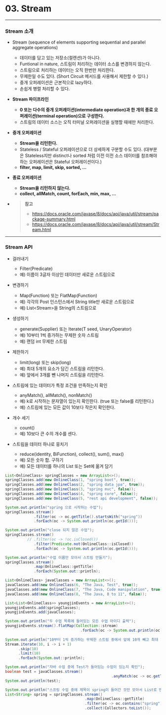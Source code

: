# 03. Stream

----

### Stream 소개 

- Stream (sequence of elements supporting sequential and parallel aggregate operations)

  - 데이터를 담고 있는 저장소(컬렌션)가 아니다.
  - Funtional in nature, 스트림이 처리하는 데이터 소스를 변경하지 않는다.
  - 스트림으로 처리하는 데이터는 오직 한번만 처리한다.
  - 무제한일 수도 있다. (Short Circuit 메서드를 사용해서 제한할 수 있다.)
  - 중개 오퍼레이션은 근본적으로 lazy하다.
  - 손쉽게 병렬 처리할 수 있다.

- **Stream 파이프라인**

  - **0 또는 다수의 중개 오퍼레이션(intermediate operation)과 한 개의 종료 오퍼레이션(terminal operation)으로 구성한다.**
  - 스트림의 데이터 소스는 오직 터미널 오퍼레이션을 실행할 때에만 처리한다.

- **중개 오퍼레이션**

  - **Stream을 리턴한다.**
  - Stateless / Stateful 오퍼레이션으로 더 상세하게 구분할 수도 있다. 
    (대부분은 Stateless지만 distinct나 sorted 처럼 이전 이전 소스 데이터를 참조해야 하는 오퍼레이션은 Stateful 오퍼레이션이다.)
  - **filter, map, limit, skip, sorted, ...**

- **종료 오퍼레이션**

  - **Stream을 리턴하지 않는다.**
  - **collect, allMatch, count, forEach, min, max, ...**

- >**참고**
  >
  >- https://docs.oracle.com/javase/8/docs/api/java/util/stream/package-summary.html
  >- https://docs.oracle.com/javase/8/docs/api/java/util/stream/Stream.html

----

### Stream API

- 걸러내기
  - Filter(Predicate)
  - 예) 이름이 3글자 이상인 데이터만 새로운 스트림으로
- 변경하기
  - Map(Function) 또는 FlatMap(Function)
  - 예) 각각의 Post 인스턴스에서 String title만 새로운 스트림으로
  - 예) List<Stream<String>>을 String의 스트림으로
- 생성하기
  - generate(Supplier) 또는 Iterate(T seed, UnaryOperator)
  - 예) 10부터 1씩 증가하는 무제한 숫자 스트림
  - 예) 랜덤 int 무제한 스트림
- 제한하기
  - limit(long) 또는 skip(long)
  - 예) 최대 5개의 요소가 담긴 스트림을 리턴한다.
  - 예) 앞에서 3개를 뺀 나머지 스트림을 리턴한다.



- 스트림에 있는 데이터가 특정 조건을 만족하는지 확인
  - anyMatch(), allMatch(), nonMatch()
  - 예) k로 시작하는 문자열이 있는지 확인한다. (true 또는 false를 리턴한다.)
  - 예) 스트림에 있는 모든 값이 10보다 작은지 확인한다.
- 개수 세기
  - count()
  - 예) 10보다 큰 수의 개수를 센다.
- 스트림을 데이터 하나로 뭉치기
  - reduce(identity, BiFunction), collect(), sum(), max()
  - 예) 모든 숫자 합. 구하기
  - 예) 모든 데이터를 하나의 List 또는 Set에 옮겨 담기



```java
List<OnlineClass> springClasses = new ArrayList<>();
springClasses.add(new OnlineClass(1, "spring boot", true));
springClasses.add(new OnlineClass(2, "spring data jpa", true));
springClasses.add(new OnlineClass(3, "spring mvc", false));
springClasses.add(new OnlineClass(4, "spring core", false));
springClasses.add(new OnlineClass(5, "rest api development", false));

System.out.println("spring 으로 시작하는 수업");
springClasses.stream()
             .filter(oc -> oc.getTitle().startsWith("spring"))
             .forEach(oc -> System.out.println(oc.getId()));

System.out.println("close 되지 않은 수업");
springClasses.stream()
          // .filter(oc -> !oc.isClosed())
          	 .filter(Predicate.not(OnlineClass::isClosed))
          	 .forEach(oc -> System.out.println(oc.getId()));

System.out.println("수업 이름만 모아서 스트림 만들기");
springClasses.stream()
             .map(OnlineClass::getTitle)
             .forEach(System.out::println);

List<OnlineClass> javaClasses = new ArrayList<>();
javaClasses.add(new OnlineClass(6, "The Java, Test", true));
javaClasses.add(new OnlineClass(7, "The Java, Code manipulation", true));
javaClasses.add(new OnlineClass(8, "The Java, 8 to 11", false));

List<List<OnlineClass>> youngjinEvents = new ArrayList<>();
youngjinEvents.add(springClasses);
youngjinEvents.add(javaClasses);

System.out.println("두 수업 목록에 들어있는 모든 수업 아이디 출력");
youngjinEvents.stream().flatMap(Collection::stream)
  							      .forEach(oc -> System.out.println(oc.getId()));
 
System.out.println("10부터 1씩 증가하는 무제한 스트림 중에서 앞에 10개 빼고 최대 10개 까지만");
Stream.iterate(10, i -> i + 1)
      .skip(10)
      .limit(10)
      .forEach(System.out::println);

System.out.println("자바 수업 중에 Test가 들어있는 수업이 있는지 확인");
boolean test = javaClasses.stream()
  												.anyMatch(oc -> oc.getTitle().contains("Test"));
System.out.println(test);

System.out.println("스프링 수업 중에 제목이 spring이 들어간 것만 모아서 List로 만들기");
List<String> spring = springClasses.stream()
                                    .map(OnlineClass::getTitle)
                                    .filter(oc -> oc.contains("spring"))
                                    .collect(Collectors.toList());
```


